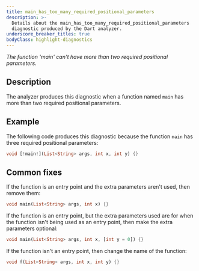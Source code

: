 ```yaml
---
title: main_has_too_many_required_positional_parameters
description: >-
  Details about the main_has_too_many_required_positional_parameters
  diagnostic produced by the Dart analyzer.
underscore_breaker_titles: true
bodyClass: highlight-diagnostics
---
```


_The function 'main' can't have more than two required positional parameters._

## Description

The analyzer produces this diagnostic when a function named `main` has more
than two required positional parameters.

## Example

The following code produces this diagnostic because the function `main` has
three required positional parameters:

```dart
void [!main!](List<String> args, int x, int y) {}
```

## Common fixes

If the function is an entry point and the extra parameters aren't used,
then remove them:

```dart
void main(List<String> args, int x) {}
```

If the function is an entry point, but the extra parameters used are for
when the function isn't being used as an entry point, then make the extra
parameters optional:

```dart
void main(List<String> args, int x, [int y = 0]) {}
```

If the function isn't an entry point, then change the name of the function:

```dart
void f(List<String> args, int x, int y) {}
```
